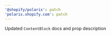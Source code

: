 ```yaml
---
'@shopify/polaris': patch
'polaris.shopify.com': patch
---
```


Updated `ContentBlock` docs and prop description
